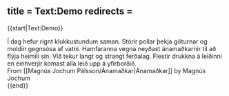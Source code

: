 title = Text:Demo
redirects =
---

{{start|Text:Demo}}
<div id="frontpage-splash-screen-demo-text" data-translate="true">
Í dag hefur rignt klukkustundum saman. Stórir pollar þekja göturnar og moldin gegnsósa af vatni. Hamfaranna vegna neyðast ánamaðkarnir til að flýja heimili sín. Við tekur langt og strangt ferðalag. Flestir drukkna á leiðinni en einhverjir komast alla leið upp á yfirborðið.
</div>
<div id="frontpage-splash-screen-demo-byline">
From [[Magnús Jochum Pálsson/Ánamaðkar|Ánamaðkar]] by Magnús Jochum
</div>
{{end}}